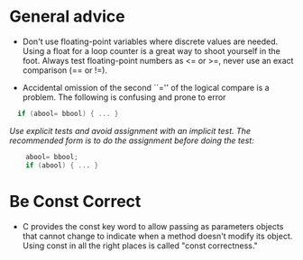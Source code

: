 # General advice

* Don't use floating-point variables where discrete values are needed. Using a float for a loop counter is a great way to shoot yourself in the foot. Always test floating-point numbers as <= or >=, never use an exact comparison (== or !=).


* Accidental omission of the second ``='' of the logical compare is a problem. The following is confusing and prone to error

```c
  if (abool= bbool) { ... }
```

_Use explicit tests and avoid assignment with an implicit test. The recommended form is to do the assignment before doing the test:_

```c
    abool= bbool;
    if (abool) { ... }
```
# Be Const Correct

* C provides the const key word to allow passing as parameters objects that cannot change to indicate when a method doesn't modify its object. Using const in all the right places is called "const correctness."
